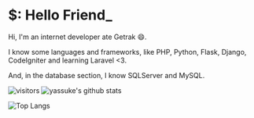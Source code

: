 # $: Hello Friend_

Hi, I'm an internet developer ate Getrak :smile:.

I know some languages and frameworks, like PHP, Python, Flask, Django, CodeIgniter and learning Laravel <3.

And, in the database section, I know SQLServer and MySQL.

![visitors](https://visitor-badge.laobi.icu/badge?page_id=yassuke)
![yassuke's github stats](https://github-readme-stats.vercel.app/api?username=yassuke&theme=dark)

![Top Langs](https://github-readme-stats.vercel.app/api/top-langs/?username=yassuke&hide=vimscript&layout=compact&theme=dark)
